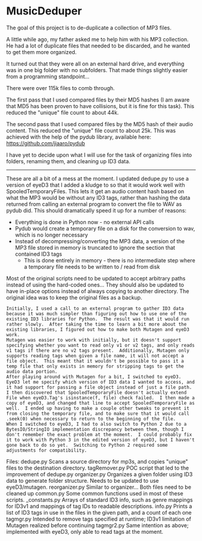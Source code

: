 # MusicDeduper

The goal of this project is to de-duplicate a collection of MP3 files.

A little while ago, my father asked me to help him with his MP3 collection.  He had a lot of duplicate files that needed to be discarded, and he wanted to get them more organized.

It turned out that they were all on an external hard drive, and everything was in one big folder with no subfolders.  That made things slightly easier from a programming standpoint...

There were over 115k files to comb through.

The first pass that I used compared files by their MD5 hashes (I am aware that MD5 has been proven to have collisions, but it is fine for this task).  This reduced the "unique" file count to about 44k.

The second pass that I used compared files by the MD5 hash of their audio content.  This reduced the "unique" file count to about 25k.  This was achieved with the help of the pydub library, available here: https://github.com/jiaaro/pydub

I have yet to decide upon what I will use for the task of organizing files into folders, renaming them, and cleaning up ID3 data.

----------------------------------------

These are all a bit of a mess at the moment.  I updated dedupe.py to use a version of eyeD3 that I added a kludge to so that it would work well with SpooledTemporaryFiles.  This lets it get an audio content hash based on what the MP3 would be without any ID3 tags, rather than hashing the data returned from calling an external program to convert the file to WAV as pydub did.  This should dramatically speed it up for a number of reasons:
   * Everything is done in Python now - no external API calls
   * Pydub would create a temporary file on a disk for the conversion to wav, which is no longer necessary
   * Instead of decompressing/converting the MP3 data, a version of the MP3 file stored in memory is truncated to ignore the section that contained ID3 tags
      * This is done entirely in memory - there is no intermediate step where a temporary file needs to be written to / read from disk

Most of the original scripts need to be updated to accept arbitrary paths instead of using the hard-coded ones...  They should also be updated to have in-place options instead of always copying to another directory.  The original idea was to keep the original files as a backup.

	Initially, I used a call to an external program to gather ID3 data because it was much simpler than figuring out how to use one of the existing ID3 libraries for Python.  The result was that it would run rather slowly.  After taking the time to learn a bit more about the existing libraries, I figured out how to make both Mutagen and eyeD3 work.
	Mutagen was easier to work with initially, but it doesn't support specifying whether you want to read only v1 or v2 tags, and only reads v1 tags if there are no v2 tags present.  Additionally, Mutagen only supports reading tags when given a file name, it will not accept a file object.  This meant that it wouldn't be possible to pass it a temp file that only exists in memory for stripping tags to get the audio data portion.
	After playing around with Mutagen for a bit, I switched to eyeD3.  EyeD3 let me specify which version of ID3 data I wanted to access, and it had support for passing a file object instead of just a file path.  I then discovered that SpooledTemporaryFile doesn't actually extend File when eyeD3.Tag's isinstance(f, file) check failed.  I then made a copy of eyeD3, and changed that line to accept SpooledTemporaryFile as well.  I ended up having to make a couple other tweaks to prevent it from closing the temporary file, and to make sure that it would call .seek(0) when necessary to return to the beginning of the file.
	When I switched to eyeD3, I had to also switch to Python 2 due to a BytesIO/StringIO implementation discrepancy between them, though I don't remember the exact problem at the moment.  I could probably fix it to work with Python 3 in the edited version of eyeD3, but I haven't gone back to do so yet.  Switching to Python 2 required some adjustments for compatibility.

Files:
dedupe.py		Scans a source directory for mp3s, and copies "unique" files to the destination directory.
tagRemover.py	POC script that led to the improvement of dedupe.py
organizer.py	Organizes a given folder using ID3 data to generate folder structure.  Needs to be updated to use eyeD3/mutagen.
reorganizer.py	Similar to organizer... Both files need to be cleaned up
common.py		Some common functions used in most of these scripts.
_constants.py	Arrays of standard ID3 info, such as genre mappings for ID3v1 and mappings of tag IDs to readable descriptions.
info.py			Prints a list of ID3 tags in use in the files in the given path, and a count of each one
tagmgr.py		Intended to remove tags specified at runtime; ID3v1 limitation of Mutagen realized before continuing
tagmgr2.py		Same intention as above; implemented with eyeD3, only able to read tags at the moment.
